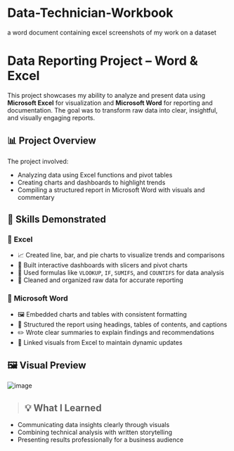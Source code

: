 # Data-Technician-Workbook
a word document containing excel screenshots of my work on a dataset 
# Data Reporting Project – Word & Excel

This project showcases my ability to analyze and present data using **Microsoft Excel** for visualization and **Microsoft Word** for reporting and documentation. The goal was to transform raw data into clear, insightful, and visually engaging reports.

## 📊 Project Overview

The project involved:

- Analyzing data using Excel functions and pivot tables
- Creating charts and dashboards to highlight trends
- Compiling a structured report in Microsoft Word with visuals and commentary

## 🧠 Skills Demonstrated

### 🔢 **Excel**
- 📈 Created line, bar, and pie charts to visualize trends and comparisons
- 🔄 Built interactive dashboards with slicers and pivot charts
- 🧮 Used formulas like `VLOOKUP`, `IF`, `SUMIFS`, and `COUNTIFS` for data analysis
- 🧹 Cleaned and organized raw data for accurate reporting

### 📄 **Microsoft Word**
- 🖼 Embedded charts and tables with consistent formatting
- 🧾 Structured the report using headings, tables of contents, and captions
- ✏️ Wrote clear summaries to explain findings and recommendations
- 📎 Linked visuals from Excel to maintain dynamic updates

## 🖼 Visual Preview

![image](https://github.com/user-attachments/assets/edbba30c-b2ab-479d-aa3d-8334c8e23a0d)

> ## 💡 What I Learned

- Communicating data insights clearly through visuals
- Combining technical analysis with written storytelling
- Presenting results professionally for a business audience
